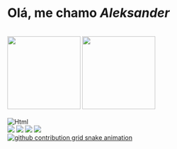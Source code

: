 # Olá, me chamo <strong><i>Aleksander</i></strong>
<br>

<div> 
  <img height="165em" src="https://github-readme-stats.vercel.app/api?username=AlekBr1&show_icons=true&theme=tokyonight" />
  <img height="165em" src="https://github-readme-stats.vercel.app/api/top-langs/?username=AlekBr1&layout=compact&langs_count=16&theme=tokyonight" />
</div>
                                                                                                                                                     
<br>

<div>
<picture>
  <source media="(prefers-color-scheme: dark)" srcset="https://skillicons.dev/icons?i=html&theme=dark">
  <source media="(prefers-color-scheme: light)" srcset="https://skillicons.dev/icons?i=html&theme=light">
  <img alt="Html" src="https://skillicons.dev/icons?i=html&theme=light">
</picture>
<picture>
  <source media="(prefers-color-scheme: dark)" srcset="https://skillicons.dev/icons?i=css&theme=dark">
  <source media="(prefers-color-scheme: light)" srcset="https://skillicons.dev/icons?i=css&theme=light">
  <img alt="" src="https://skillicons.dev/icons?i=css&theme=light">
</picture>
<picture>
  <source media="(prefers-color-scheme: dark)" srcset="https://skillicons.dev/icons?i=java&theme=dark">
  <source media="(prefers-color-scheme: light)" srcset="https://skillicons.dev/icons?i=java&theme=light">
  <img alt="" src="https://skillicons.dev/icons?i=java&theme=light">
</picture>
<picture>
  <source media="(prefers-color-scheme: dark)" srcset="https://skillicons.dev/icons?i=js&theme=dark">
  <source media="(prefers-color-scheme: light)" srcset="https://skillicons.dev/icons?i=js&theme=light">
  <img alt="" src="https://skillicons.dev/icons?i=js&theme=light">
</picture>
<picture>
  <source media="(prefers-color-scheme: dark)" srcset="https://skillicons.dev/icons?i=ts&theme=dark">
  <source media="(prefers-color-scheme: light)" srcset="https://skillicons.dev/icons?i=ts&theme=light">
  <img alt="" src="https://skillicons.dev/icons?i=ts&theme=light">
</picture>
<picture>
  <source media="(prefers-color-scheme: dark)" srcset="https://skillicons.dev/icons?i=react&theme=dark">
  <source media="(prefers-color-scheme: light)" srcset="https://skillicons.dev/icons?i=react&theme=light">
  <img alt="" src="https://skillicons.dev/icons?i=react&theme=light">
</picture>
<picture>
  <source media="(prefers-color-scheme: dark)" srcset="https://skillicons.dev/icons?i=nodejs&theme=dark">
  <source media="(prefers-color-scheme: light)" srcset="https://skillicons.dev/icons?i=nodejs&theme=light">
  <img alt="" src="https://skillicons.dev/icons?i=nodejs&theme=light">
</picture>
<picture>
  <source media="(prefers-color-scheme: dark)" srcset="https://skillicons.dev/icons?i=git&theme=dark">
  <source media="(prefers-color-scheme: light)" srcset="https://skillicons.dev/icons?i=git&theme=light">
  <img alt="" src="https://skillicons.dev/icons?i=git&theme=light">
</picture>
  
<picture>
  <source media="(prefers-color-scheme: dark)" srcset="https://skillicons.dev/icons?i=tailwind&theme=dark">
  <source media="(prefers-color-scheme: light)" srcset="https://skillicons.dev/icons?i=tailwind&theme=light">
  <img alt="" src="https://skillicons.dev/icons?i=tailwind&theme=light">
</picture>
  
<picture>
  <source media="(prefers-color-scheme: dark)" srcset="https://skillicons.dev/icons?i=vscode&theme=dark">
  <source media="(prefers-color-scheme: light)" srcset="https://skillicons.dev/icons?i=vscode&theme=light">
  <img alt="" src="https://skillicons.dev/icons?i=vscode&theme=light">
</picture>
</div>

<div>
  <a href="https://www.linkedin.com/in/aleksander-silva-0a58a927b" target="_blank"><img src="https://img.shields.io/badge/LinkedIn-0077B5?style=for-the-badge&logo=linkedin&logoColor=white" target="_blank"></a>
  <a href="https://www.instagram.com/alek_br3/" target="_blank"><img src="https://img.shields.io/badge/Instagram-E4405F?style=for-the-badge&logo=instagram&logoColor=white" target="_blank"></a>
  <a href="https://x.com/Alek_BR_" target="_blank"><img src="https://img.shields.io/badge/Twitter-1DA1F2?style=for-the-badge&logo=twitter&logoColor=white" target="_blank"></a>
  <!-- <a href="https://discord.gg/dMweaNs6" target="_blank"><img src="https://img.shields.io/badge/Discord-7289DA?style=for-the-badge&logo=discord&logoColor=white" target="_blank"></a> -->
  <a href="https://www.youtube.com/@ALEK-io6qs" target="blank"><img src="https://img.shields.io/badge/YouTube-FF0000?style=for-the-badge&logo=youtube&logoColor=white" ><target="_blank"/a>
<div>

  
<picture>
  <source media="(prefers-color-scheme: dark)" srcset="https://raw.githubusercontent.com/AlekBr1/output/github-contribution-grid-snake-dark.svg">
  <source media="(prefers-color-scheme: light)" srcset="https://raw.githubusercontent.com/AlekBr1/output/github-contribution-grid-snake.svg">
  <img alt="github contribution grid snake animation" src="https://raw.githubusercontent.com/AlekBr1/output/github-contribution-grid-snake.svg">
</picture>
